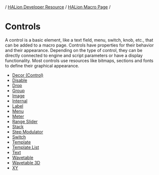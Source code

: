 / [HALion Developer Resource](../../HALion-Developer-Resource.md) / [HALion Macro Page](./HALion-Macro-Page.md) /

# Controls

A control is a basic element, like a text field, menu, switch, knob, etc., that can be added to a macro page. Controls have properties for their behavior and their appearance. Depending on the type of control, they can be directly connected to engine and script parameters or have a display functionality. Most controls use resources like bitmaps, sections and fonts to define their graphical appearance.

* [Decor (Control)](./HALion-Macro-Page/pages/Decor-Control.md)
* [Disable](./HALion-Macro-Page/pages/Disable.md)
* [Drop](./HALion-Macro-Page/pages/Drop.md)
* [Group](./HALion-Macro-Page/pages/Group.md)
* [Image](./HALion-Macro-Page/pages/Image.md)
* [Internal](./HALion-Macro-Page/pages/Internal.md)
* [Label](./HALion-Macro-Page/pages/Label.md)
* [Menu](./HALion-Macro-Page/pages/Menu.md)
* [Meter](./HALion-Macro-Page/pages/Meter.md)
* [Range Slider](./HALion-Macro-Page/pages/Range-Slider.md)
* [Stack](./HALion-Macro-Page/pages/Stack.md)
* [Step Modulator](./HALion-Macro-Page/pages/Step-Modulator.md)
* [Switch](./HALion-Macro-Page/pages/Switch.md)
* [Template](./HALion-Macro-Page/pages/Template.md)
* [Template List](./HALion-Macro-Page/pages/Template-List.md)
* [Text](./HALion-Macro-Page/pages/Text.md)
* [Wavetable](./HALion-Macro-Page/pages/Wavetable.md)
* [Wavetable 3D](./HALion-Macro-Page/pages/Wavetable-3D.md)
* [XY](./HALion-Macro-Page/pages/XY.md)
